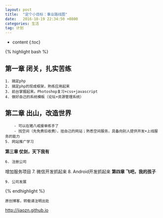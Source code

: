 ```yaml
---
layout: post
title:  "定个小目标：事业路线图"
date:   2016-10-19 22:34:50 +0800 
categories: 生活
tag: 计划
---
```


* content
{:toc}








{% highlight bash %}

**第一章 闭关，扎实苦练**
----------

	1. 搞定php
	2. 搞定php的现成框架，熟练应用起来
	3. 前台掌握起来。Photoshop复习+css+javascript
	4. 做好自己的系统模板（论坛+资源管理系统）
**第二章 出山，改造世界**
----------

		- 可以在猪八戒接单练手了
		- 找空间（先免费后收费），挂自己的网站；熟悉空间服务，具备向别人提供开发+上线服务的能力
	5. 网站推广学习
**第三章 仗剑，天下我有**

	6. 注册公司
增加服务项目
	7. 微信开发抓起来
	8. Android开发抓起来
**第四章 飞吧，我的孩子**

	9. 公司发展
{% endhighlight %}


`原创博客，转载请注明出处`

http://jiaozn.github.io